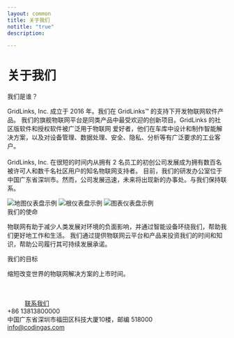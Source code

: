 ```yaml
---
layout: common
title: 关于我们
notitle: "true"
description: 

---
```


<h1 class="aboutus-title">关于我们</h1> 

<span class="who-we-are">我们是谁？</span>
<p class="company-info">GridLinks, Inc. 成立于 2016 年。我们在 GridLinks™ 的支持下开发物联网软件产品。
   我们的旗舰物联网平台是同类产品中最受欢迎的创新项目。GridLinks 的社区版软件和授权软件被广泛用于物联网
   爱好者，他们在车库中设计和制作智能解决方案，以及对设备管理、数据处理、安全、隐私、分析等有广泛要求的工业客户。<br><br>
   GridLinks, Inc. 在很短的时间内从拥有 2 名员工的初创公司发展成为拥有数百名被许可人和数千名社区用户的知名物联网支持者。
   目前，我们的研发办公室位于中国广东省深圳市。然而，公司发展迅速，未来将出现新的办事处。与我们保持联系。
</p>
<div class="our-mission">
    <div class="our-mission-logos">
        <div class="spacer"></div>
        <div class="about-mission-background"></div>
        <img class="about-mission-index" src="/images/about-mission-index.svg" alt="地图仪表盘示例">
        <img class="about-mission-left" src="/images/about-mission-left.svg" alt="根仪表盘示例">
        <img class="about-mission-right" src="/images/about-mission-right.svg" alt="图表仪表盘示例">
    </div>
    <div class="our-mission-info">
        <span class="our-mission">我们的使命</span>
        <p class="company-info">
          物联网有助于减少人类发展对环境的负面影响，并通过智能设备环绕我们，帮助我们更好地工作和生活。
          我们通过提供物联网云平台和产品来投资我们的时间和知识，帮助公司履行其可持续发展承诺。
        </p>
    </div>
</div>
<div class="our-goal">
    <span class="heading">我们的目标</span>
    <p>缩短改变世界的物联网解决方案的上市时间。</p>
</div>
<div class="center" style="margin-top: 48px;">
    <a class="button" style="padding: 10px 40px;" href="/docs/contact-us/">联系我们</a>
</div>
<div class="company-contacts">
    <div class="company-contact">
        <div class="phone">+86 13813800000</div>
    </div>
    <div class="company-contact">
        <div class="address">中国广东省深圳市福田区科技大厦10楼，邮编 518000</div>
    </div>
    <div class="company-contact">
        <div class="mail"><a href="mailto:info@docs.codingas.com">info@codingas.com</a></div>
    </div>
</div>